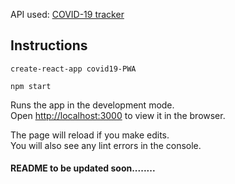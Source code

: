API used: [COVID-19 tracker](https://covid19.mathdro.id/api)

## Instructions
 `create-react-app covid19-PWA`
 
 `npm start`

Runs the app in the development mode.<br />
Open [http://localhost:3000](http://localhost:3000) to view it in the browser.

The page will reload if you make edits.<br />
You will also see any lint errors in the console.

#### README to be updated soon........
